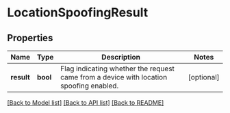 # LocationSpoofingResult

## Properties
Name | Type | Description | Notes
------------ | ------------- | ------------- | -------------
**result** | **bool** | Flag indicating whether the request came from a device with location spoofing enabled. | [optional] 

[[Back to Model list]](../README.md#documentation-for-models) [[Back to API list]](../README.md#documentation-for-api-endpoints) [[Back to README]](../README.md)

